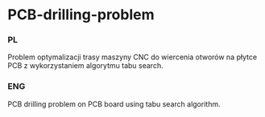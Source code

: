 # PCB-drilling-problem
### PL
Problem optymalizacji trasy maszyny CNC do wiercenia otworów na płytce PCB z wykorzystaniem algorytmu tabu search.
### ENG
PCB drilling problem on PCB board using tabu search algorithm.
